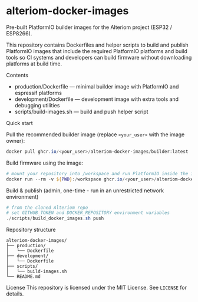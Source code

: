 # alteriom-docker-images

Pre-built PlatformIO builder images for the Alteriom project (ESP32 / ESP8266).

This repository contains Dockerfiles and helper scripts to build and publish PlatformIO images that include the required PlatformIO platforms and build tools so CI systems and developers can build firmware without downloading platforms at build time.

Contents
- production/Dockerfile  — minimal builder image with PlatformIO and espressif platforms
- development/Dockerfile — development image with extra tools and debugging utilities
- scripts/build-images.sh — build and push helper script

Quick start

Pull the recommended builder image (replace `<your_user>` with the image owner):

```powershell
docker pull ghcr.io/<your_user>/alteriom-docker-images/builder:latest
```

Build firmware using the image:

```powershell
# mount your repository into /workspace and run PlatformIO inside the image
docker run --rm -v ${PWD}:/workspace ghcr.io/<your_user>/alteriom-docker-images/builder:latest pio run -e diag-esp32-c3
```

Build & publish (admin, one-time - run in an unrestricted network environment)

```powershell
# from the cloned Alteriom repo
# set GITHUB_TOKEN and DOCKER_REPOSITORY environment variables
./scripts/build_docker_images.sh push
```

Repository structure

```
alteriom-docker-images/
├── production/
│   └── Dockerfile
├── development/
│   └── Dockerfile
├── scripts/
│   └── build-images.sh
└── README.md
```

License
This repository is licensed under the MIT License. See `LICENSE` for details.
